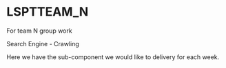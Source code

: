 # LSPTTEAM_N
For team N group work

Search Engine - Crawling

Here we have the sub-component we would like to delivery for each week.
